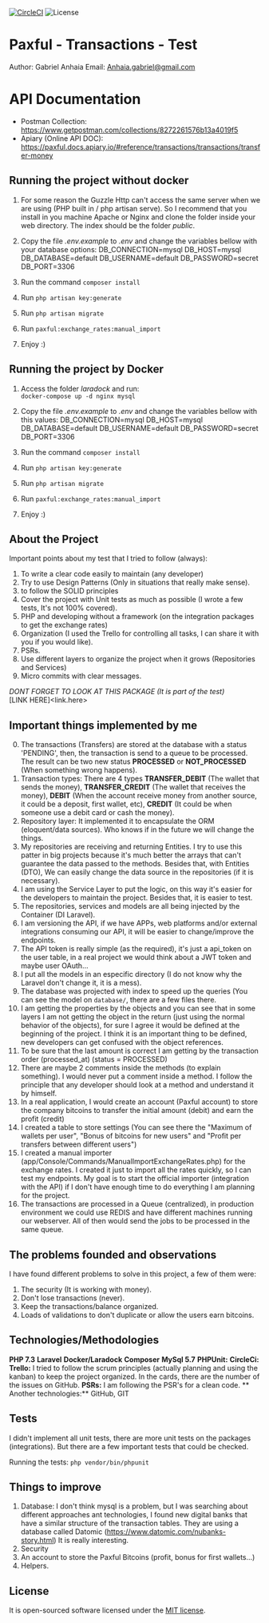 [![CircleCI](https://circleci.com/gh/gabrielanhaia/bitcoin/tree/master.svg?style=svg&circle-token=41d95a85d2f0b2ac88eb5eaaa36a7a920eed23c9)](https://circleci.com/gh/gabrielanhaia/bitcoin/tree/master)
    <img src="https://poser.pugx.org/laravel/framework/license.svg" alt="License">
    
# Paxful - Transactions - Test

Author: Gabriel Anhaia
Email: Anhaia.gabriel@gmail.com

# API Documentation

* Postman Collection: https://www.getpostman.com/collections/8272261576b13a4019f5
* Apiary (Online API DOC): https://paxful.docs.apiary.io/#reference/transactions/transactions/transfer-money

## Running the project without docker

1. For some reason the Guzzle Http can't access the same server when we are using (PHP built in / php artisan serve).
So I recommend that you install in you machine Apache or Nginx and clone the folder inside your web directory. The index should be the folder *public*.

2. Copy the file *.env.example* to *.env* and change the variables bellow with your database options:
DB_CONNECTION=mysql
DB_HOST=mysql
DB_DATABASE=default
DB_USERNAME=default
DB_PASSWORD=secret
DB_PORT=3306

3. Run the command `composer install`
4. Run `php artisan key:generate`
5. Run `php artisan migrate`
6. Run `paxful:exchange_rates:manual_import`
7. Enjoy :)

## Running the project by Docker

1. Access the folder *laradock* and run: <br>
```docker-compose up -d nginx mysql ```

2. Copy the file *.env.example* to *.env* and change the variables bellow with this values:
DB_CONNECTION=mysql
DB_HOST=mysql
DB_DATABASE=default
DB_USERNAME=default
DB_PASSWORD=secret
DB_PORT=3306

3. Run the command `composer install`
4. Run `php artisan key:generate`
5. Run `php artisan migrate`
6. Run `paxful:exchange_rates:manual_import`
7. Enjoy :)

## About the Project

Important points about my test that I tried to follow (always):

1. To write a clear code easily to maintain (any developer)
2. Try to use Design Patterns (Only in situations that really make sense).
3. to follow the SOLID principles
4. Cover the project with Unit tests as much as possible (I wrote a few tests, It's not 100% covered).
5. PHP and developing without a framework (on the integration packages to get the exchange rates)
6. Organization (I used the Trello for controlling all tasks, I can share it with you if you would like).
7. PSRs.
8. Use different layers to organize the project when it grows (Repositories and Services)
9. Micro commits with clear messages.

*DONT FORGET TO LOOK AT THIS PACKAGE (It is part of the test)*<br>
[LINK HERE]<link.here>

## Important things implemented by me

0. The transactions (Transfers) are stored at the database with a status 'PENDING', then, the transaction is send to a queue to be processed. The result can be two new status **PROCESSED** or **NOT_PROCESSED** (When something wrong happens).
1. Transaction types: There are 4 types **TRANSFER_DEBIT** (The wallet that sends the money), **TRANSFER_CREDIT** (The wallet that receives the money), **DEBIT** (When the account receive money from another source, it could be a deposit, first wallet, etc), **CREDIT** (It could be when someone use a debit card or cash the money).
2. Repository layer: It implemented it to encapsulate the ORM (eloquent/data sources). Who knows if in the future we will change the things.
3. My repositories are receiving and returning Entities. I try to use this patter in big projects because it's much better the arrays that can't guarantee the data passed to the methods.
Besides that, with Entities (DTO), We can easily change the data source in the repositories (if it is necessary).
4. I am using the Service Layer to put the logic, on this way it's easier for the developers to maintain the project. Besides that, it is easier to test.
5. The repositories, services and models are all being injected by the Container (DI Laravel).
6. I am versioning the API, if we have APPs, web platforms and/or external integrations consuming our API, it will be easier to change/improve the endpoints.
7. The API token is really simple (as the required), it's just a api_token on the user table, in a real project we would think about a JWT token and maybe user OAuth...
8. I put all the models in an especific directory (I do not know why the Laravel don't change it, it is a mess).
9. The database was projected with index to speed up the queries (You can see the model on `database/`, there are a few files there.
10. I am getting the properties by the objects and you can see that in some layers I am not getting the object in the return (just using the normal behavior of the objects), for sure I agree it would be defined at the beginning of the project. I think it is an important thing to be defined, new developers can get confused with the object references.
11. To be sure that the last amount is correct I am getting by the transaction order (processed_at) (status = PROCESSED)
12. There are maybe 2 comments inside the methods (to explain something). I would never put a comment inside a method. I follow the principle that any developer should look at a method and understand it by himself.
13. In a real application, I would create an account (Paxful account) to store the company bitcoins to transfer the initial amount (debit) and earn the profit (credit)
14. I created a table to store settings (You can see there the "Maximum of wallets per user", "Bonus of bitcoins for new users" and "Profit per transfers between different users")
15. I created a manual importer (app/Console/Commands/ManualImportExchangeRates.php) for the exchange rates. I created it just to import all the rates quickly, so I can test my endpoints. My goal is to start the official importer (integration with the API) if I don't have enough time to do everything I am planning for the project.
16. The transactions are processed in a Queue (centralized), in production environment we could use REDIS and have different machines running our webserver. All of then would send the jobs to be processed in the same queue.

## The problems founded and observations

I have found different problems to solve in this project, a few of them were:
1. The security (It is working with money).
2. Don't lose transactions (never).
3. Keep the transactions/balance organized.
4. Loads of validations to don't duplicate or allow the users earn bitcoins.

## Technologies/Methodologies

**PHP 7.3**
**Laravel**
**Docker/Laradock**
**Composer**
**MySql 5.7**
**PHPUnit:**
**CircleCi:**
**Trello:** I tried to follow the scrum principles (actually planning and using the kanban) to keep the project organized. In the cards, there are the number of the issues on GitHub.
**PSRs:** I am following the PSR's for a clean code.
** Another technologies:** GitHub, GIT

## Tests

I didn't implement all unit tests, there are more unit tests on the packages (integrations). But there are a few important tests that could be checked.

Running the tests: `php vendor/bin/phpunit`

## Things to improve

1. Database: I don't think mysql is a problem, but I was searching about different approaches ant technologies, I found new digital banks that have a similar structure of the transaction tables. They are using a database called Datomic (https://www.datomic.com/nubanks-story.html)
It is really interesting.
2. Security
3. An account to store the Paxful Bitcoins (profit, bonus for first wallets...)
4. Helpers.

## License

It is open-sourced software licensed under the [MIT license](https://opensource.org/licenses/MIT).
